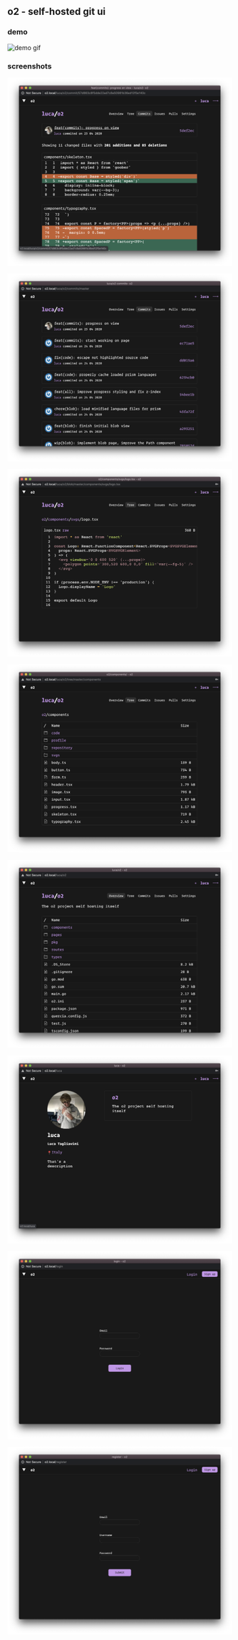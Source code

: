<p align="center">
  <h2>o2 - self-hosted git ui</h2>
</p>

### demo

![demo gif](screens/demo.gif)

### screenshots

![diff/commit view](screens/8.png)

![commits view](screens/7.png)

![blob view](screens/6.png)

![tree view](screens/5.png)

![repository view](screens/4.png)

![profile view](screens/3.png)

![login view](screens/2.png)

![register view](screens/1.png)
